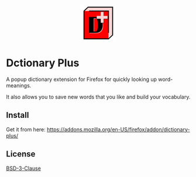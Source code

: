 <p align="center">
    <img width="100" src="icons/dictionary-plus-256.png" alt="Dictionary Plus Icon">
</p>

# Dctionary Plus

A popup dictionary extension for Firefox for quickly looking up word-meanings.

It also allows you to save new words that you like and build your vocabulary.

## Install

Get it from here: https://addons.mozilla.org/en-US/firefox/addon/dictionary-plus/

## License

[BSD-3-Clause](LICENSE)
